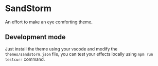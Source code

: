 # SandStorm 

An effort to make an eye comforting theme.

## Development mode

Just install the theme using your vscode and modify the `themes/sandstorm.json` file, you can test your effects locally using `npm run testcurr` command. 

